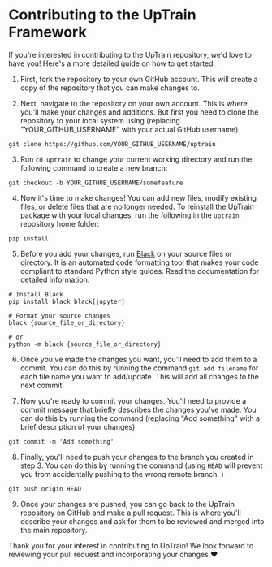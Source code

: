 # Contributing to the UpTrain Framework


If you're interested in contributing to the UpTrain repository, we'd love to have you! Here's a more detailed guide on how to get started:

1. First, fork the repository to your own GitHub account. This will create a copy of the repository that you can make changes to.

2. Next, navigate to the repository on your own account. This is where you'll make your changes and additions. But first you need to clone the repository to your local system using (replacing "YOUR_GITHUB_USERNAME" with your actual GitHub username)
```console
git clone https://github.com/YOUR_GITHUB_USERNAME/uptrain
```

3. Run `cd uptrain` to change your current working directory and run the following command to create a new branch: 
```console
git checkout -b YOUR_GITHUB_USERNAME/somefeature
```

4. Now it's time to make changes! You can add new files, modify existing files, or delete files that are no longer needed. To reinstall the UpTrain package with your local changes, run the following in the `uptrain` repository home folder: 
```console
pip install .
```

5. Before you add your changes, run [Black](https://github.com/psf/black) on your source files or directory. It is an automated code formatting tool that makes your code compliant to standard Python style guides. Read the documentation for detailed information.
```console
# Install Black
pip install black black[jupyter]

# Format your source changes
black {source_file_or_directory}

# or
python -m black {source_file_or_directory}
```

6. Once you've made the changes you want, you'll need to add them to a commit. You can do this by running the command `git add filename` for each file name you want to add/update. This will add all changes to the next commit.

7. Now you're ready to commit your changes. You'll need to provide a commit message that briefly describes the changes you've made. You can do this by running the command (replacing "Add something" with a brief description of your changes)
```console
git commit -m 'Add something'
```

8. Finally, you'll need to push your changes to the branch you created in step 3. You can do this by running the command (using `HEAD` will prevent you from accidentally pushing to the wrong remote branch. ) 
```console
git push origin HEAD
```

9. Once your changes are pushed, you can go back to the UpTrain repository on GitHub and make a pull request. This is where you'll describe your changes and ask for them to be reviewed and merged into the main repository.

Thank you for your interest in contributing to UpTrain! We look forward to reviewing your pull request and incorporating your changes ❤️
